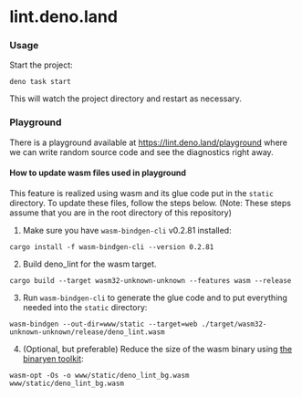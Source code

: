 # lint.deno.land

### Usage

Start the project:

```
deno task start
```

This will watch the project directory and restart as necessary.

### Playground

There is a playground available at https://lint.deno.land/playground where we
can write random source code and see the diagnostics right away.

#### How to update wasm files used in playground

This feature is realized using wasm and its glue code put in the `static`
directory. To update these files, follow the steps below. (Note: These steps
assume that you are in the root directory of this repository)

1. Make sure you have `wasm-bindgen-cli` v0.2.81 installed:

```shell
cargo install -f wasm-bindgen-cli --version 0.2.81
```

2. Build deno_lint for the wasm target.

```shell
cargo build --target wasm32-unknown-unknown --features wasm --release
```

3. Run `wasm-bindgen-cli` to generate the glue code and to put everything needed
   into the `static` directory:

```shell
wasm-bindgen --out-dir=www/static --target=web ./target/wasm32-unknown-unknown/release/deno_lint.wasm
```

4. (Optional, but preferable) Reduce the size of the wasm binary using
   [the binaryen toolkit](https://github.com/WebAssembly/binaryen):

```shell
wasm-opt -Os -o www/static/deno_lint_bg.wasm www/static/deno_lint_bg.wasm
```
